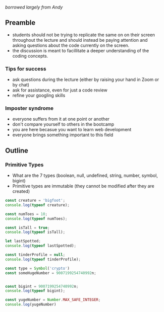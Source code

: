 *borrowed largely from Andy*

## Preamble

- students should not be trying to replicate the same on on their screen throughout the lecture and should instead be paying attention and asking questions about the code currently on the screen.
- the discussion is meant to facillitate a deeper understanding of the coding concepts.

### Tips for success
- ask questions during the lecture (either by raising your hand in Zoom or by chat)
- ask for assistance, even for just a code review
- refine your googling skills

### Imposter syndrome
- everyone suffers from it at one point or another 
- don't compare yourself to others in the bootcamp 
- you are here becasue you want to learn web development
- everyone brings something important to this field

## Outline

### Primitive Types

- What are the 7 types (boolean, null, undefined, string, number, symbol, bigint)
- Primitive types are immutable (they cannot be modified after they are created)

```js
const creature = 'bigfoot';
console.log(typeof creature);

const numToes = 10;
console.log(typeof numToes);

const isTall = true;
console.log(typeof isTall);

let lastSpotted;
console.log(typeof lastSpotted);

const tinderProfile = null;
console.log(typeof tinderProfile);

const type = Symbol('crypto')
const someHugeNumber = 9007199254740992n;


const bigint = 9007199254740992n;
console.log(typeof bigint);

const yugeNumber = Number.MAX_SAFE_INTEGER; 
console.log(yugeNumber)
```